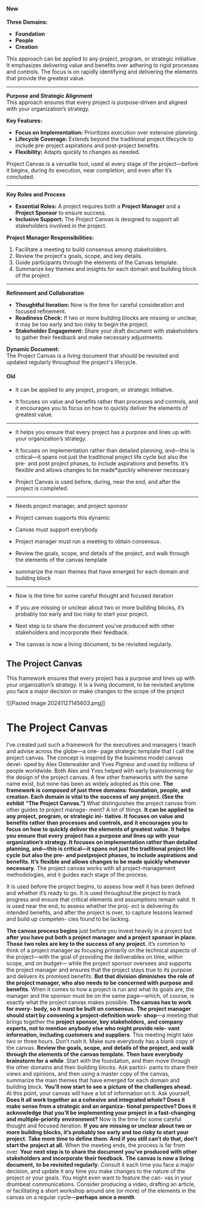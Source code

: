 #### New

**Three Domains:**

- **Foundation**
- **People**
- **Creation**

This approach can be applied to any project, program, or strategic initiative. It emphasizes delivering value and benefits over adhering to rigid processes and controls. The focus is on rapidly identifying and delivering the elements that provide the greatest value.

---
**Purpose and Strategic Alignment**  
This approach ensures that every project is purpose-driven and aligned with your organization’s strategy.

**Key Features:**

- **Focus on Implementation:** Prioritizes execution over extensive planning.
- **Lifecycle Coverage:** Extends beyond the traditional project lifecycle to include pre-project aspirations and post-project benefits.
- **Flexibility:** Adapts quickly to changes as needed.

Project Canvas is a versatile tool, used at every stage of the project—before it begins, during its execution, near completion, and even after it’s concluded.

---
**Key Roles and Process**

- **Essential Roles:** A project requires both a **Project Manager** and a **Project Sponsor** to ensure success.
- **Inclusive Support:** The Project Canvas is designed to support all stakeholders involved in the project.

**Project Manager Responsibilities:**

1. Facilitate a meeting to build consensus among stakeholders.
2. Review the project's goals, scope, and key details.
3. Guide participants through the elements of the Canvas template.
4. Summarize key themes and insights for each domain and building block of the project.

---
**Refinement and Collaboration**

- **Thoughtful Iteration:** Now is the time for careful consideration and focused refinement.
- **Readiness Check:** If two or more building blocks are missing or unclear, it may be too early and too risky to begin the project.
- **Stakeholder Engagement:** Share your draft document with stakeholders to gather their feedback and make necessary adjustments.

**Dynamic Document:**  
The Project Canvas is a living document that should be revisited and updated regularly throughout the project's lifecycle.

#### Old
- It can be applied to any project, program, or strategic initiative. 
    
- It focuses on value and benefits rather than processes and controls, and it encourages you to focus on how to quickly deliver the elements of greatest value.

---
- It helps you ensure that every project has a purpose and lines up with your organization’s strategy. 
    
- It focuses on implementation rather than detailed planning, and—this is critical—it spans not just the traditional project life cycle but also the pre- and post project phases, to include aspirations and benefits. It’s flexible and allows changes to be made*quickly whenever necessary
    
- Project Canvas is used before, during, near the end, and after the project is completed.

---
- Needs project manager, and project sponsor
    
- Project canvas supports this dynamic 
    
- Canvas must support everybody
    
- Project manager must run a meeting to obtain consensus. 
    

- Review the goals, scope, and details of the project, and walk through the elements of the canvas template
    
- summarize the main themes that have emerged for each domain and building block
---
- Now is the time for some careful thought and focused iteration 
    
- If you are missing or unclear about two or more building blocks, it’s probably too early and too risky to start your project. 
    
- Next step is to share the document you’ve produced with other stakeholders and incorporate their feedback.
    
- The canvas is now a living document, to be revisited regularly.


## The Project Canvas
This framework ensures that every project has a purpose and lines up with your organization’s strategy. It is a living document, to be revisited
anytime you face a major decision or make changes to the scope of the project

![[Pasted image 20241127145603.png]]
# The Project Canvas

I’ve created just such a framework for
the executives and managers I teach
and advise across the globe—a one-
page strategic template that I call the
project canvas. The concept is inspired
by the business model canvas devel-
oped by Alex Osterwalder and Yves
Pigneur and used by millions of people
worldwide. Both Alex and Yves helped
with early brainstorming for the design
of the project canvas. A few other
frameworks with the same name exist,
but none has been as widely adopted as
this one.
**The framework is composed of just**
**three domains: foundation, people, and**
**creation. Each domain is vital to the**
**success of any project. (See the exhibit**
**“The Project Canvas.”)**
What distinguishes the project canvas
from other guides to project manage-
ment? A lot of things. **It can be applied**
**to any project, program, or strategic ini-**
**tiative. It focuses on value and benefits**
**rather than processes and controls, and**
**it encourages you to focus on how to**
**quickly deliver the elements of greatest**
**value. It helps you ensure that every**
**project has a purpose and lines up with**
**your organization’s strategy. It focuses**
**on implementation rather than detailed**
**planning, and—this is critical—it spans**
**not just the traditional project life cycle**
**but also the pre- and postproject phases,**
**to include aspirations and benefits. It’s**
**flexible and allows changes to be made**
**quickly whenever necessary.**
The project canvas works with all
project-management methodologies,
and it guides each stage of the process.

It is used before the project begins, to
assess how well it has been defined
and whether it’s ready to go. It is used
throughout the project to track progress
and ensure that critical elements and
assumptions remain valid. It is used
near the end, to assess whether the proj-
ect is delivering its intended benefits,
and after the project is over, to capture
lessons learned and build up competen-
cies found to be lacking.

**The canvas process begins** just before
you invest heavily in a project but **after**
**you have put both a project manager**
**and a project sponsor in place.** **Those**
**two roles are key to the success of any**
**project.** It’s common to think of a project
manager as focusing primarily on the
technical aspects of the project—with
the goal of providing the deliverables
on time, within scope, and on budget—
while the project sponsor oversees
and supports the project manager and
ensures that the project stays true to
its purpose and delivers its promised
benefits. **But that division diminishes**
**the role of the project manager, who also**
**needs to be concerned with purpose**
**and benefits**. When it comes to how a
project is run and what its goals are,
the manager and the sponsor must be
on the same page—which, of course, is
exactly what the project canvas makes
possible.
**The canvas has to work for every-**
**body, so it must be built on consensus.**
**The project manager should start by**
**convening a project-definition work-**
**shop**—a meeting that brings together
the **project sponsor, key stakeholders,**
**and company experts, not to mention**
**anybody else who might provide rele-**
**vant information, including customers**
**and suppliers**. This meeting might take
two or three hours. Don’t rush it. Make
sure everybody has a blank copy of the
canvas. **Review the goals, scope, and**
**details of the project, and walk through**
**the elements of the canvas template.**
**Then have everybody brainstorm for a**
**while**. Start with the foundation, and
then move through the other domains
and their building blocks. Ask partici-
pants to share their views and opinions,
and then using a master copy of the
canvas, summarize the main themes
that have emerged for each domain and
building block. **You’ll now start to see a**
**picture of the challenges ahead.**
At this point, your canvas will have
a lot of information on it. Ask yourself,
**Does it all work together as a cohesive**
**and integrated whole? Does it make**
**sense from a strategic and an organiza-**
**tional perspective? Does it acknowledge**
**that you’ll be implementing your project**
**in a fast-changing and multiple-priority**
**environment?** Now is the time for some
careful thought and focused iteration. **If**
**you are missing or unclear about two or**
**more building blocks, it’s probably too**
**early and too risky to start your project.**
**Take more time to define them. And if**
**you still can’t do that, don’t start the**
**project at all.**
When the meeting ends, the process
is far from over. **Your next step is to**
**share the document you’ve produced**
**with other stakeholders and incorporate**
**their feedback.**
**The canvas is now a living document,**
**to be revisited regularly**. Consult it each
time you face a major decision, and
update it any time you make changes to
the nature of the project or your goals.
You might even want to feature the can-
vas in your drumbeat communications.
Consider producing a video, drafting an
article, or facilitating a short workshop
around one (or more) of the elements in
the canvas on a regular cycle—**perhaps**
**once a month**